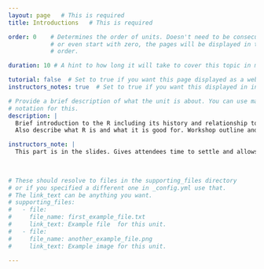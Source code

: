 ```yaml
---
layout: page   # This is required
title: Introductions   # This is required

order: 0    # Determines the order of units. Doesn't need to be consecutive though
            # or even start with zero, the pages will be displayed in their sort
            # order.

duration: 10 # A hint to how long it will take to cover this topic in mintues.

tutorial: false  # Set to true if you want this page displayed as a web page
instructors_notes: true  # Set to true if you want this displayed in instructors notes

# Provide a brief description of what the unit is about. You can use markdown
# notation for this.
description: |
  Brief introduction to the R including its history and relationship to other packages.
  Also describe what R is and what it is good for. Workshop outline and goals.

instructors_note: |
  This part is in the slides. Gives attendees time to settle and allows for stragglers.
  

  
# These should resolve to files in the supporting_files directory
# or if you specified a different one in _config.yml use that.
# The link_text can be anything you want.
# supporting_files:
#   - file:
#     file_name: first_example_file.txt
#     link_text: Example file  for this unit.
#   - file:
#     file_name: another_example_file.png
#     link_text: Example image for this unit.

---
```







